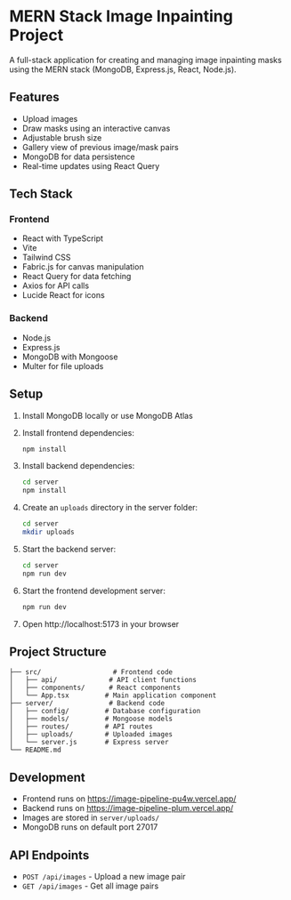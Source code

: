 # MERN Stack Image Inpainting Project

A full-stack application for creating and managing image inpainting masks using the MERN stack (MongoDB, Express.js, React, Node.js).

## Features

- Upload images
- Draw masks using an interactive canvas
- Adjustable brush size
- Gallery view of previous image/mask pairs
- MongoDB for data persistence
- Real-time updates using React Query

## Tech Stack

### Frontend
- React with TypeScript
- Vite
- Tailwind CSS
- Fabric.js for canvas manipulation
- React Query for data fetching
- Axios for API calls
- Lucide React for icons

### Backend
- Node.js
- Express.js
- MongoDB with Mongoose
- Multer for file uploads

## Setup

1. Install MongoDB locally or use MongoDB Atlas

2. Install frontend dependencies:
   ```bash
   npm install
   ```

3. Install backend dependencies:
   ```bash
   cd server
   npm install
   ```

4. Create an `uploads` directory in the server folder:
   ```bash
   cd server
   mkdir uploads
   ```

5. Start the backend server:
   ```bash
   cd server
   npm run dev
   ```

6. Start the frontend development server:
   ```bash
   npm run dev
   ```

7. Open http://localhost:5173 in your browser

## Project Structure

```
├── src/                  # Frontend code
│   ├── api/             # API client functions
│   ├── components/      # React components
│   └── App.tsx         # Main application component
├── server/              # Backend code
│   ├── config/         # Database configuration
│   ├── models/         # Mongoose models
│   ├── routes/         # API routes
│   ├── uploads/        # Uploaded images
│   └── server.js       # Express server
└── README.md
```

## Development

- Frontend runs on  https://image-pipeline-pu4w.vercel.app/
- Backend runs on  https://image-pipeline-plum.vercel.app/
- Images are stored in `server/uploads/`
- MongoDB runs on default port 27017

## API Endpoints

- `POST /api/images` - Upload a new image pair
- `GET /api/images` - Get all image pairs
